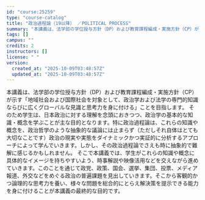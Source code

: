```yaml
---
id: "course:25259"
type: "course-catalog"
title: "政治過程論（19以降） ／POLITICAL PROCESS"
summary: "本講義は、法学部の学位授与方針（DP）および教育課程編成・実施方針（CP）が示す「地域社会および国際社会を対象として、政治学および法学の専門的知識ならびに広くグローバルな見識と思考力を身に付ける」ことを目指します。 そのため学生は、日本政治…"
tags: []
campus: ""
credits: 2
instructors: []
license: " "
version:
  created_at: "2025-10-09T03:48:57Z"
  updated_at: "2025-10-09T03:48:57Z"
---
```


本講義は、法学部の学位授与方針（DP）および教育課程編成・実施方針（CP）が示す「地域社会および国際社会を対象として、政治学および法学の専門的知識ならびに広くグローバルな見識と思考力を身に付ける」ことを目指します。 そのため学生は、日本政治に対する理解を念頭におきつつ、政治学の基本的な知識・概念を学ぶことが主な目的となります。特に政治過程論は、これらの知識や概念を、政治哲学のような抽象的な議論には止まらず（ただしそれ自体はとても大切なことです）政治の現実や実態をダイナミックかつ実証的に分析するアプローチによって学んでいきます。しかし、その政治過程論でさえも時に抽象的で難解に感じるかもしれません。 そこで本講義では、学生がこれらの知識や概念に具体的なイメージを持ちやすいよう、時事解説や映像活用などを交えながら進めていきます。このことを通じて政党、政策、国会、選挙、集団、投票、メディア報道、外交などをめぐる政治の普遍課題を見出していきます。そこから客観的かつ論理的な思考力を養い、様々な問題を総合的にとらえ解決策を提示できる能力を身に付けることが本講義の最終的な目的です。
